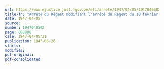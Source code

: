 ```yaml
---
url: https://www.ejustice.just.fgov.be/eli/arrete/1947/04/05/1947040502/justel
title-fr: "Arrêté du Régent modifiant l'arrêté du Régent du 18 février 1947 instituant un Conseil supérieur de la construction d'habitations pour mineurs"
date: 1947-04-05
source:
number: 1947040502
page: 888888
case: 1947-04-05/31
publication: 1947-06-26
starts:
modifies:
pdf-original:
pdf-consolidated:
---
```


